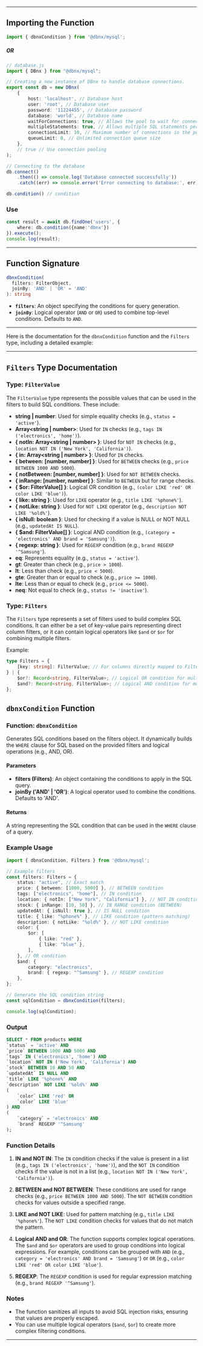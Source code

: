 
---

## Importing the Function

```typescript
import { dbnxCondition } from '@dbnx/mysql';

```

##### **OR**

```ts
// database.js
import { DBnx } from "@dbnx/mysql";

// Creating a new instance of DBnx to handle database connections.
export const db = new DBnx(
    {
        host: 'localhost', // Database host
        user: 'root', // Database user
        password: '11224455', // Database password
        database: 'world', // Database name
        waitForConnections: true, // Allows the pool to wait for connections
        multipleStatements: true, // Allows multiple SQL statements per query
        connectionLimit: 10, // Maximum number of connections in the pool
        queueLimit: 0, // Unlimited connection queue size
    },
    // true // Use connection pooling
);

// Connecting to the database
db.connect()
    .then(() => console.log('Database connected successfully'))
    .catch((err) => console.error('Error connecting to database:', err));

db.condition() // condition
```

### Use

```ts
const result = await db.findOne('users', {
    where: db.condition({name:'dbnx'})
}).execute();
console.log(result);
```

---

## Function Signature

```typescript
dbnxCondition(
  filters: FilterObject, 
  joinBy: 'AND' | 'OR' = 'AND'
): string
```

- **`filters`**: An object specifying the conditions for query generation.
- **`joinBy`**: Logical operator (`AND` or `OR`) used to combine top-level conditions. Defaults to `AND`.

---

Here is the documentation for the `dbnxCondition` function and the `Filters` type, including a detailed example:

---

## `Filters` Type Documentation

### Type: `FilterValue`

The `FilterValue` type represents the possible values that can be used in the filters to build SQL conditions. These include:

- **string | number**: Used for simple equality checks (e.g., `status = 'active'`).
- **Array<string | number>**: Used for `IN` checks (e.g., `tags IN ('electronics', 'home')`).
- **{ notIn: Array<string | number> }**: Used for `NOT IN` checks (e.g., `location NOT IN ('New York', 'California')`).
- **{ in: Array<string | number> }**: Used for `IN` checks.
- **{ between: [number, number] }**: Used for `BETWEEN` checks (e.g., `price BETWEEN 1000 AND 5000`).
- **{ notBetween: [number, number] }**: Used for `NOT BETWEEN` checks.
- **{ inRange: [number, number] }**: Similar to `BETWEEN` but for range checks.
- **{ $or: FilterValue[] }**: Logical OR condition (e.g., `(color LIKE 'red' OR color LIKE 'blue')`).
- **{ like: string }**: Used for `LIKE` operator (e.g., `title LIKE '%phone%'`).
- **{ notLike: string }**: Used for `NOT LIKE` operator (e.g., `description NOT LIKE '%old%'`).
- **{ isNull: boolean }**: Used for checking if a value is NULL or NOT NULL (e.g., `updatedAt IS NULL`).
- **{ $and: FilterValue[] }**: Logical AND condition (e.g., `(category = 'electronics' AND brand = 'Samsung')`).
- **{ regexp: string }**: Used for `REGEXP` condition (e.g., `brand REGEXP '^Samsung'`).
- **eq**: Represents equality (e.g., `status = 'active'`).
- **gt**: Greater than check (e.g., `price > 1000`).
- **lt**: Less than check (e.g., `price < 5000`).
- **gte**: Greater than or equal to check (e.g., `price >= 1000`).
- **lte**: Less than or equal to check (e.g., `price <= 5000`).
- **neq**: Not equal to check (e.g., `status != 'inactive'`).

### Type: `Filters`

The `Filters` type represents a set of filters used to build complex SQL conditions. It can either be a set of key-value pairs representing direct column filters, or it can contain logical operators like `$and` or `$or` for combining multiple filters.

Example:

```typescript
type Filters = {
    [key: string]: FilterValue; // For columns directly mapped to FilterValue
} | {
    $or?: Record<string, FilterValue>; // Logical OR condition for multiple filters
    $and?: Record<string, FilterValue>; // Logical AND condition for multiple filters
};
```

## `dbnxCondition` Function

### Function: `dbnxCondition`

Generates SQL conditions based on the filters object. It dynamically builds the `WHERE` clause for SQL based on the provided filters and logical operations (e.g., AND, OR).

#### Parameters

- **filters (Filters)**: An object containing the conditions to apply in the SQL query.
- **joinBy ('AND' | 'OR')**: A logical operator used to combine the conditions. Defaults to 'AND'.

#### Returns

A string representing the SQL condition that can be used in the `WHERE` clause of a query.

### Example Usage

```typescript
import { dbnxCondition, Filters } from '@dbnx/mysql';

// Example filters
const filters: Filters = {
    status: "active", // Exact match
    price: { between: [1000, 5000] }, // BETWEEN condition
    tags: ["electronics", "home"], // IN condition
    location: { notIn: ["New York", "California"] }, // NOT IN condition
    stock: { inRange: [10, 50] }, // IN RANGE condition (BETWEEN)
    updatedAt: { isNull: true }, // IS NULL condition
    title: { like: "%phone%" }, // LIKE condition (pattern matching)
    description: { notLike: "%old%" }, // NOT LIKE condition
    color: {
        $or: [
            { like: "red" },
            { like: "blue" },
        ],
    }, // OR condition
    $and: {
        category: "electronics",
        brand: { regexp: "^Samsung" }, // REGEXP condition
    },
};

// Generate the SQL condition string
const sqlCondition = dbnxCondition(filters);

console.log(sqlCondition);
```

### Output

```sql
SELECT * FROM products WHERE 
`status` = 'active' AND 
`price` BETWEEN 1000 AND 5000 AND 
`tags` IN ('electronics', 'home') AND 
`location` NOT IN ('New York', 'California') AND 
`stock` BETWEEN 10 AND 50 AND 
`updatedAt` IS NULL AND 
`title` LIKE '%phone%' AND 
`description` NOT LIKE '%old%' AND 
(
    `color` LIKE 'red' OR 
    `color` LIKE 'blue'
) AND 
(
    `category` = 'electronics' AND 
    `brand` REGEXP '^Samsung'
);
```

### Function Details

1. **IN and NOT IN**: The `IN` condition checks if the value is present in a list (e.g., `tags IN ('electronics', 'home')`), and the `NOT IN` condition checks if the value is not in a list (e.g., `location NOT IN ('New York', 'California')`).

2. **BETWEEN and NOT BETWEEN**: These conditions are used for range checks (e.g., `price BETWEEN 1000 AND 5000`). The `NOT BETWEEN` condition checks for values outside a specified range.

3. **LIKE and NOT LIKE**: Used for pattern matching (e.g., `title LIKE '%phone%'`). The `NOT LIKE` condition checks for values that do not match the pattern.

4. **Logical AND and OR**: The function supports complex logical operations. The `$and` and `$or` operators are used to group conditions into logical expressions. For example, conditions can be grouped with `AND` (e.g., `category = 'electronics' AND brand = 'Samsung'`) or `OR` (e.g., `color LIKE 'red' OR color LIKE 'blue'`).

5. **REGEXP**: The `REGEXP` condition is used for regular expression matching (e.g., `brand REGEXP '^Samsung'`).

### Notes

- The function sanitizes all inputs to avoid SQL injection risks, ensuring that values are properly escaped.
- You can use multiple logical operators (`$and`, `$or`) to create more complex filtering conditions.

---
